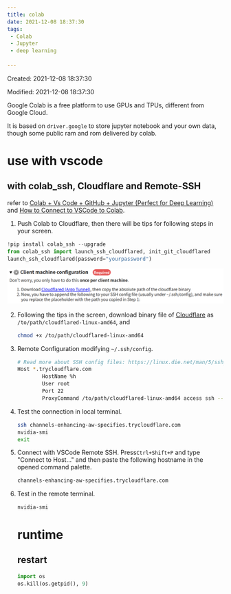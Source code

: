 ```yaml
---
title: colab
date: 2021-12-08 18:37:30
tags:
 - Colab
 - Jupyter
 - deep learning

---
```


Created: 2021-12-08 18:37:30

Modified: 2021-12-08 18:37:30

Google Colab is a free platform to use GPUs and TPUs, different from Google Cloud.

It is based on `driver.google` to store jupyter notebook and your own data, though some public ram and rom delivered by colab.

<!--more-->

# use with vscode

## with colab_ssh, Cloudflare and Remote-SSH

refer to [Colab + Vs Code + GitHub + Jupyter (Perfect for Deep Learning)](https://medium.com/analytics-vidhya/colab-vs-code-github-jupyter-perfect-for-deep-learning-2b257ae94d01) and [How to Connect to VSCode to Colab](https://colab.research.google.com/github/JayThibs/jacques-blog/blob/master/_notebooks/2021-09-27-connect-to-colab-from-local-vscode.ipynb#scrollTo=BX7NF89XJ-NT).

1.  Push Colab to Cloudflare, then there will be tips for following steps in your screen.

   ```python
   !pip install colab_ssh --upgrade
   from colab_ssh import launch_ssh_cloudflared, init_git_cloudflared
   launch_ssh_cloudflared(password="yourpassword")
   ```
   
   ![cf1](colab/cf1.png)
   
2. Following the tips in the screen, download binary file of [Cloudflare](https://developers.cloudflare.com/cloudflare-one/connections/connect-apps/install-and-setup/installation) as `/to/path/cloudflared-linux-amd64`, and

   ```bash
   chmod +x /to/path/cloudflared-linux-amd64
   ```

3. Remote Configuration modifying `~/.ssh/config`.

   ```bash
   # Read more about SSH config files: https://linux.die.net/man/5/ssh_config
   Host *.trycloudflare.com
           HostName %h
           User root
           Port 22
           ProxyCommand /to/path/cloudflared-linux-amd64 access ssh --hostname %h
   ```

4. Test the connection in local terminal.

   ```bash
   ssh channels-enhancing-aw-specifies.trycloudflare.com
   nvidia-smi
   exit
   ```

5. Connect with VSCode Remote SSH. Press`Ctrl+Shift+P` and type "Connect to Host..." and then paste the following hostname in the opened command palette.

   ```bash
   channels-enhancing-aw-specifies.trycloudflare.com
   ```

6. Test in the remote terminal.

   ```
   nvidia-smi
   ```

   # runtime
   
   ## restart
   
   ```python
   import os
   os.kill(os.getpid(), 9)
   ```
   
   